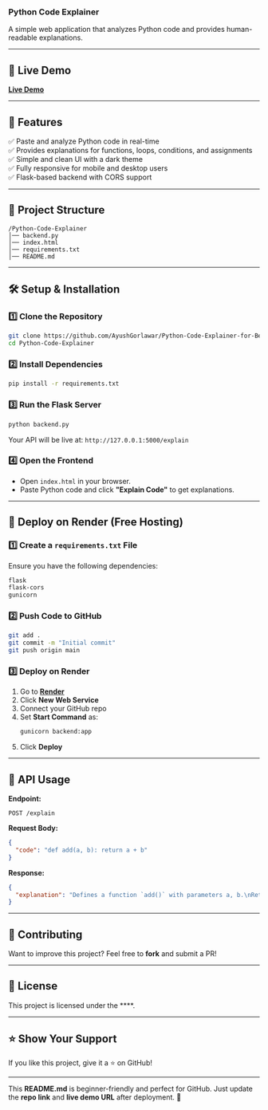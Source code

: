 
### **Python Code Explainer**  
A simple web application that analyzes Python code and provides human-readable explanations.  

---

## 🚀 **Live Demo**  
**[Live Demo](https://python-code-explainer-for-beginners.onrender.com)**  

---

## 📌 **Features**  
✅ Paste and analyze Python code in real-time  
✅ Provides explanations for functions, loops, conditions, and assignments  
✅ Simple and clean UI with a dark theme  
✅ Fully responsive for mobile and desktop users  
✅ Flask-based backend with CORS support  

---

## 📂 **Project Structure**  

```
/Python-Code-Explainer
│── backend.py            
│── index.html           
│── requirements.txt     
│── README.md          
```

---

## 🛠 **Setup & Installation**  

### **1️⃣ Clone the Repository**  
```sh
git clone https://github.com/AyushGorlawar/Python-Code-Explainer-for-Beginners/
cd Python-Code-Explainer
```

### **2️⃣ Install Dependencies**  
```sh
pip install -r requirements.txt
```

### **3️⃣ Run the Flask Server**  
```sh
python backend.py
```
Your API will be live at: `http://127.0.0.1:5000/explain`

### **4️⃣ Open the Frontend**  
- Open `index.html` in your browser.  
- Paste Python code and click **"Explain Code"** to get explanations.  

---

## 🚀 **Deploy on Render (Free Hosting)**  

### **1️⃣ Create a `requirements.txt` File**
Ensure you have the following dependencies:
```txt
flask
flask-cors
gunicorn
```

### **2️⃣ Push Code to GitHub**
```sh
git add .
git commit -m "Initial commit"
git push origin main
```

### **3️⃣ Deploy on Render**
1. Go to **[Render](https://render.com/)**
2. Click **New Web Service**
3. Connect your GitHub repo
4. Set **Start Command** as:  
   ```sh
   gunicorn backend:app
   ```
5. Click **Deploy**

---

## 🤖 **API Usage**  

**Endpoint:**  
```http
POST /explain
```
**Request Body:**  
```json
{
  "code": "def add(a, b): return a + b"
}
```
**Response:**  
```json
{
  "explanation": "Defines a function `add()` with parameters a, b.\nReturns a value from the function."
}
```

---

## 🤝 **Contributing**  
Want to improve this project? Feel free to **fork** and submit a PR!  

---

## 📜 **License**  
This project is licensed under the ****.  

---

## ⭐ **Show Your Support**  
If you like this project, give it a ⭐ on GitHub!  

---

This **README.md** is beginner-friendly and perfect for GitHub. Just update the **repo link** and **live demo URL** after deployment. 🚀
